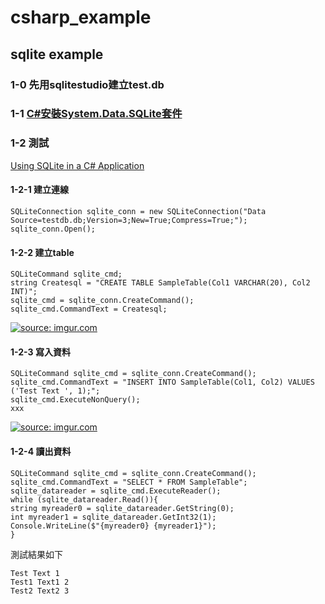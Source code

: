 # csharp_example


## sqlite example


### 1-0 先用sqlitestudio建立test.db  

### 1-1 [C#安裝System.Data.SQLite套件][2]  

### 1-2 測試  

[Using SQLite in a C# Application][1]  

#### 1-2-1 建立連線  

```
SQLiteConnection sqlite_conn = new SQLiteConnection("Data Source=testdb.db;Version=3;New=True;Compress=True;");
sqlite_conn.Open();

```

#### 1-2-2 建立table  
```
SQLiteCommand sqlite_cmd;
string Createsql = "CREATE TABLE SampleTable(Col1 VARCHAR(20), Col2 INT)";
sqlite_cmd = sqlite_conn.CreateCommand();
sqlite_cmd.CommandText = Createsql;
```

<a href="https://imgur.com/AzKrQu0"><img src="https://i.imgur.com/AzKrQu0.png" title="source: imgur.com" /></a>


#### 1-2-3 寫入資料  

```
SQLiteCommand sqlite_cmd = sqlite_conn.CreateCommand();
sqlite_cmd.CommandText = "INSERT INTO SampleTable(Col1, Col2) VALUES ('Test Text ', 1);";
sqlite_cmd.ExecuteNonQuery();
xxx

```

<a href="https://imgur.com/hRsXorn"><img src="https://i.imgur.com/hRsXorn.png" title="source: imgur.com" /></a>


#### 1-2-4 讀出資料  

```
SQLiteCommand sqlite_cmd = sqlite_conn.CreateCommand();
sqlite_cmd.CommandText = "SELECT * FROM SampleTable";
sqlite_datareader = sqlite_cmd.ExecuteReader();
while (sqlite_datareader.Read()){
string myreader0 = sqlite_datareader.GetString(0);
int myreader1 = sqlite_datareader.GetInt32(1);
Console.WriteLine($"{myreader0} {myreader1}");
}
```

測試結果如下  
```
Test Text 1
Test1 Text1 2
Test2 Text2 3
```


[1]:https://www.codeguru.com/dotnet/using-sqlite-in-a-c-application/
[2]:https://www.ruyut.com/2021/06/nuget-install.html